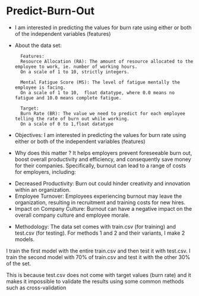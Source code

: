 # Predict-Burn-Out
* I am interested in predicting the values for burn rate using either or both of the independent variables (features) 
* About the data set:
  
        Features:  
        Resource Allocation (RA): The amount of resource allocated to the employee to work, ie. number of working hours.
        On a scale of 1 to 10, strictly integers.
   
        Mental Fatigue Score (MS): The level of fatigue mentally the employee is facing.
        On a scale of 1 to 10,  float datatype, where 0.0 means no fatigue and 10.0 means complete fatigue.
  
        Target: 
        Burn Rate (BR): The value we need to predict for each employee telling the rate of burn out while working.
        On a scale of 0 to 1,float datatype 

* Objectives:
I am interested in predicting the values for burn rate using either or both of the independent variables (features) 

* Why does this matter ? 
It helps employers prevent foreseeable burn out, boost overall productivity and efficiency, and consequently save money for their companies.
Specifically, burnout can lead to a range of costs for employers, including:
+ Decreased Productivity: Burn out could hinder creativity and innovation within an organization. 
+ Employee Turnover: Employees experiencing burnout may leave the organization, resulting in recruitment and training costs for new hires.
+ Impact on Company Culture: Burnout can have a negative impact on the overall company culture and employee morale.

* Methodology:
The data set comes with train.csv (for training) and test.csv (for testing). For methods 1 and 2 and their variants, I make 2 models. 

I train the first model with the entire train.csv and then test it with test.csv. 
I train the second model with 70% of train.csv and test it with the other 30% of the set. 

This is because test.csv does not come with target values (burn rate) and it makes it impossible to validate the results using some common methods such as cross-validation 
